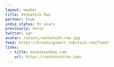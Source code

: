 ```yaml
---
layout: member
title: Venkatesh Rao
partner: true
indie_status: 9+ years
previously: Xerox
twitter: vgr
avatar: /assets/venkatesh-rao.jpg
feed: https://breakingsmart.substack.com/feed/
links:
  - title: VenkateshRao.com
    url: https://venkateshrao.com/
---
```

